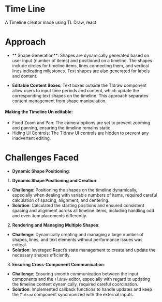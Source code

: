 
# Time Line

A Timeline creator made using TL Draw, react

# Approach
- ** Shape Generation**: Shapes are dynamically generated based on user input (number of items) and positioned on a timeline. The shapes include circles for timeline items, lines connecting them, and vertical lines indicating milestones. Text shapes are also generated for labels and content.

- **Editable Content Boxes**: Text boxes outside the Tldraw component allow users to input time periods and content, which update the corresponding text shapes on the timeline. This approach separates content management from shape manipulation.
<h4> Making the Timeline Un editable: </h4>

- Fixed Zoom and Pan: The camera options are set to prevent zooming and panning, ensuring the timeline remains static.
- Hiding UI Controls: The Tldraw UI controls are hidden to prevent any inadvertent editing.

<h1> Challenges Faced </h1> 
  
- **Dynamic Shape Positioning**:

1. **Dynamic Shape Positioning and Creation**:
-  **Challenge**: Positioning the shapes on the timeline dynamically, especially when dealing with variable numbers of items, required careful calculation of spacing, alignment, and centering.
 - **Solution**: Calculated the starting positions and ensured consistent spacing and alignment across all timeline items, including handling odd and even item placements differently. 
2. **Rendering and Managing Multiple Shapes**:

-   **Challenge**: Dynamically creating and managing a large number of shapes, lines, and text elements without performance issues was critical.
-   **Solution**: leveraged React’s state management to create and update the necessary shapes efficiently.
3. **Ensuring Cross-Component Communication**:

-   **Challenge**: Ensuring smooth communication between the input components and the `Tldraw` editor, especially with regard to updating the timeline content dynamically, required careful coordination.
-   **Solution**: Implemented callback functions to handle updates and keep the `Tldraw` component synchronized with the external inputs.
